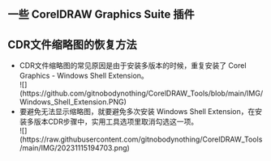 ## 一些 CorelDRAW Graphics Suite 插件

## CDR文件缩略图的恢复方法
<ul>
<li>CDR文件缩略图的常见原因是由于安装多版本的时候，重复安装了 Corel Graphics - Windows Shell Extension。</li>
![](https://github.com/gitnobodynothing/CorelDRAW_Tools/blob/main/IMG/Windows_Shell_Extension.PNG)
<li>要避免无法显示缩略图，就要避免多次安装 Windows Shell Extension，在安装多版本CDR步骤中，实用工具选项里取消勾选这一项。</li>
![](https://raw.githubusercontent.com/gitnobodynothing/CorelDRAW_Tools/main/IMG/20231115194703.png)
</ul>



